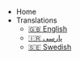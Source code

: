 - Home 
- Translations 
    - [:uk: English](/)
    - [:iran: پارسی](/fa/)
    - [:sweden: Swedish](/sv/)
